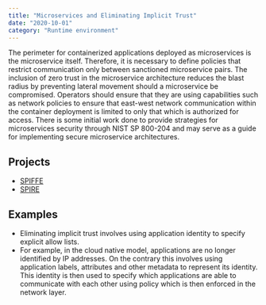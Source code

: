 ```yaml
---
title: "Microservices and Eliminating Implicit Trust"
date: "2020-10-01"
category: "Runtime environment"
---
```


The perimeter for containerized applications deployed as microservices is the microservice itself. Therefore, it is necessary to define policies that restrict communication only between sanctioned microservice pairs. The inclusion of zero trust in the microservice architecture reduces the blast radius by preventing lateral movement should a microservice be compromised. Operators should ensure that they are using capabilities such as network policies to ensure that east-west network communication within the container deployment is limited to only that which is authorized for access. There is some initial work done to provide strategies for microservices security through NIST SP 800-204 and may serve as a guide for implementing secure microservice architectures.

## Projects
- [SPIFFE](https://github.com/spiffe/spiffe)
- [SPIRE](https://github.com/spiffe/spire/)
<!---
## Commercial Projects
- [Prisma Cloud](https://www.paloaltonetworks.com/prisma/cloud)
- [DivvyCloud By Rapid7] (https://divvycloud.com/)
- [Trend Micro Container Security](https://www.trendmicro.com/en_us/business/products/hybrid-cloud/cloud-one-container-image-security.html)
- [Aqua Security](https://www.aquasec.com/products/container-security)
-->

## Examples

- Eliminating implicit trust involves using application identity to specify explicit allow lists. 
- For example, in the cloud native model, applications are no longer identified by IP addresses. On the contrary this involves using application labels, attributes and other metadata to represent its identity. This identity is then used to specify which applications are able to communicate with each other using policy which is then enforced in the network layer. 


